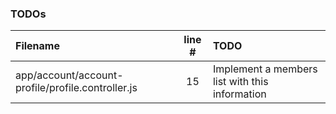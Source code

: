 ### TODOs
| Filename | line # | TODO
|:------|:------:|:------
| app/account/account-profile/profile.controller.js | 15 | Implement a members list with this information